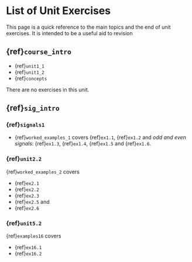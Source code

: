 # List of Unit Exercises

This page is a quick reference to the main topics and the end of unit exercises. It is intended to be a useful aid to revision


## {ref}`course_intro`

* {ref}`unit1_1`
* {ref}`unit1_2`
* {ref}`concepts`

There are no exercises in this unit.


## {ref}`sig_intro`
### {ref}`signals1`

* {ref}`worked_examples_1` covers {ref}`ex1.1`, {ref}`ex1.2` and *odd and even signals*: {ref}`ex1.3`, {ref}`ex1.4`, {ref}`ex1.5` and {ref}`ex1.6`.


### {ref}`unit2.2`

{ref}`worked_examples_2` covers 
* {ref}`ex2.1`
* {ref}`ex2.2` 
* {ref}`ex2.3`
* {ref}`ex2.5` and
* {ref}`ex2.6`


### {ref}`unit5.2`
{ref}`examples16` covers
* {ref}`ex16.1`
* {ref}`ex16.2`

```python

```
